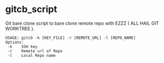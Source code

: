 # gitcb_script


Git bare clone script to bare clone remote repo with EZZZ ( ALL HAIL GIT WORKTREE ).


```
USAGE: gitcb -k [KEY_FILE] -r [REMOTE_URL] -l [REPO_NAME]
Options:
 -k    SSH key
 -r    Remote url of Repo
 -l    Local Repo name
```



